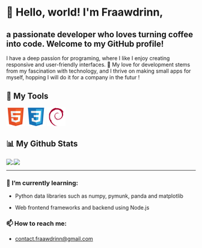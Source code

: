# 👋 Hello, world! I'm Fraawdrinn, 
## a passionate developer who loves turning coffee into code. Welcome to my GitHub profile!
I have a deep passion for programing, where I like I enjoy creating responsive and user-friendly interfaces. 🤠
My love for development stems from my fascination with technology, and I thrive on making small apps for myself, hopping I will do it for a company in the futur !

## 🧰 My Tools
<!-- HTML --> 
<img src="https://github.com/devicons/devicon/blob/master/icons/html5/html5-original.svg" alt="HTML5" width="50" height="50" />
<img src="https://github.com/devicons/devicon/blob/master/icons/css3/css3-original.svg" alt="HTML5" width="50" height="50" />
<img src="https://github.com/devicons/devicon/blob/master/icons/debian/debian-original.svg" alt="Debian" width="50" height="50" />

## 📊 My Github Stats
<a href="https://github.com/anuraghazra/github-readme-stats">
  <img height=180 align="center" src="https://github-readme-stats.vercel.app/api?username=fraawdrinn&show_icons=true&theme=tokyonight" />
</a>
<a href="https://github.com/anuraghazra/github-readme-stats">
  <img height=180 align="center" src="https://github-readme-stats.vercel.app/api/top-langs/?username=fraawdrinn&theme=tokyonight" />
</a>

--- 

### 🌱 I’m currently learning:
- Python data libraries such as numpy, pymunk, panda and matplotlib

- Web frontend frameworks and backend using Node.js



### 📫 How to reach me:
- contact.fraawdrinn@gmail.com
<!--
**Fraawdrinn/Fraawdrinn** is a ✨ _special_ ✨ repository because its `README.md` (this file) appears on your GitHub profile.

Here are some ideas to get you started:

- 🔭 I’m currently working on ...
-  ...
- 👯 I’m looking to collaborate on ...
- 🤔 I’m looking for help with ...
- 💬 Ask me about ...
-  ...
- 😄 Pronouns: ...
- ⚡ Fun fact: ...
-->
